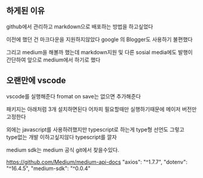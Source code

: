 <!-- pre image 설정해야하나 위처럼 -->

## 하게된 이유

github에서 관리하고 markdown으로 배포하는 방법을 하고싶었다

이전에 했던 건 마크다운을 지원하지않았다
google 의 Blogger도 사용하기 불편했다

그리고 medium을 해볼까 했는데 markdown지원 및 다른 sosial media에도 발행이 간단하여 앞으로 medium에서 하기로 했다

## 오랜만에 vscode

vscode를 실행해준다 fromat on save는 없으면 추가해준다

패키지는 아래처럼 3개 설치하면된다
어차피 필요할때만 실행하기때문에 메이저 버전만 고정한다

외에는 javascript를 사용하려했지만 typescript로 하는게 type형 선언도 그렇고 type없는 개발 이하고싶지않다
typescript를 깔자

medium sdk는 medium 공식 git에서 찾을수있다.

https://github.com/Medium/medium-api-docs
"axios": "^1.7.7",
"dotenv": "^16.4.5",
"medium-sdk": "^0.0.4"
